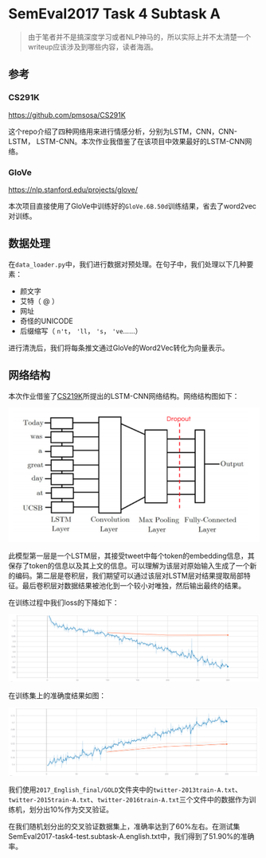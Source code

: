 # SemEval2017 Task 4 Subtask A

> 由于笔者并不是搞深度学习或者NLP神马的，所以实际上并不太清楚一个writeup应该涉及到哪些内容，读者海涵。

## 参考

### CS291K

<https://github.com/pmsosa/CS291K>

这个repo介绍了四种网络用来进行情感分析，分别为LSTM，CNN，CNN-LSTM， LSTM-CNN。本次作业我借鉴了在该项目中效果最好的LSTM-CNN网络。

### GloVe

<https://nlp.stanford.edu/projects/glove/>

本次项目直接使用了GloVe中训练好的`GloVe.6B.50d`训练结果，省去了word2vec对训练。

## 数据处理

在`data_loader.py`中，我们进行数据对预处理。在句子中，我们处理以下几种要素：

* 颜文字
* 艾特（ @ ）
* 网址
* 奇怪的UNICODE
* 后缀缩写（ `n't`， `'ll`， `'s`， `'ve`……）

进行清洗后，我们将每条推文通过GloVe的Word2Vec转化为向量表示。

## 网络结构

本次作业借鉴了[CS219K](https://github.com/pmsosa/CS291K)所提出的LSTM-CNN网络结构。网络结构图如下：

![LSTM-CNN](resource/lstm-cnn.png)

此模型第一层是一个LSTM层，其接受tweet中每个token的embedding信息，其保存了token的信息以及其上文的信息。可以理解为该层对原始输入生成了一个新的编码。第二层是卷积层，我们期望可以通过该层对LSTM层对结果提取局部特征。最后卷积层对数据结果被池化到一个较小对唯独，然后输出最终的结果。

在训练过程中我们loss的下降如下：

![LOSS](resource/loss.png)

在训练集上的准确度结果如图：

![ACCURACY](resource/accuracy.png)

我们使用`2017_English_final/GOLD`文件夹中的`twitter-2013train-A.txt`、`twitter-2015train-A.txt`、`twitter-2016train-A.txt`三个文件中的数据作为训练机，划分出10%作为交叉验证。

在我们随机划分出的交叉验证数据集上，准确率达到了60%左右。在测试集SemEval2017-task4-test.subtask-A.english.txt中，我们得到了51.90%的准确率。
